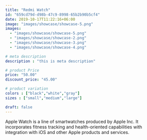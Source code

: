 ```yaml
---
title: "Redmi Watch"
id: "659cd79d-d98b-47c9-8998-65b2b90b5cf4"
date: 2019-10-17T11:22:16+06:00
image: "images/showcase/showcase-5.png"
images: 
  - "images/showcase/showcase-5.png"
  - "images/showcase/showcase-2.png"
  - "images/showcase/showcase-3.png"
  - "images/showcase/showcase-4.png"

# meta description
description : "this is meta description"

# product Price
price: "50.00"
discount_price: "45.00"

# product variation
colors : ["black","white","gray"]
sizes : ["small","medium","large"]

draft: false
---
```


Apple Watch is a line of smartwatches produced by Apple Inc. It incorporates fitness tracking and health-oriented capabilities with integration with iOS and other Apple products and services.
